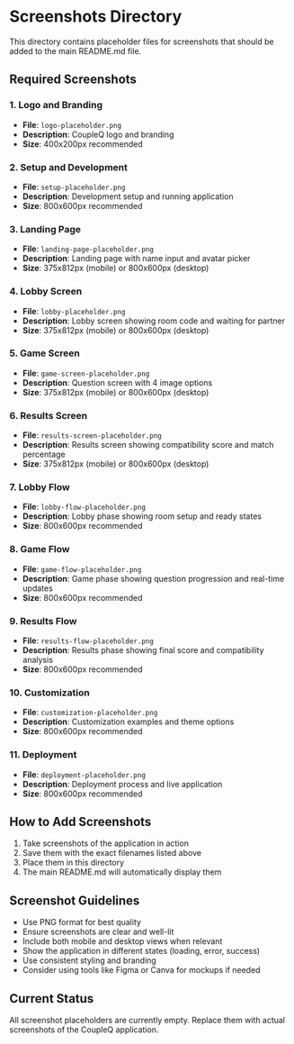 # Screenshots Directory

This directory contains placeholder files for screenshots that should be added to the main README.md file.

## Required Screenshots

### 1. Logo and Branding

- **File**: `logo-placeholder.png`
- **Description**: CoupleQ logo and branding
- **Size**: 400x200px recommended

### 2. Setup and Development

- **File**: `setup-placeholder.png`
- **Description**: Development setup and running application
- **Size**: 800x600px recommended

### 3. Landing Page

- **File**: `landing-page-placeholder.png`
- **Description**: Landing page with name input and avatar picker
- **Size**: 375x812px (mobile) or 800x600px (desktop)

### 4. Lobby Screen

- **File**: `lobby-placeholder.png`
- **Description**: Lobby screen showing room code and waiting for partner
- **Size**: 375x812px (mobile) or 800x600px (desktop)

### 5. Game Screen

- **File**: `game-screen-placeholder.png`
- **Description**: Question screen with 4 image options
- **Size**: 375x812px (mobile) or 800x600px (desktop)

### 6. Results Screen

- **File**: `results-screen-placeholder.png`
- **Description**: Results screen showing compatibility score and match percentage
- **Size**: 375x812px (mobile) or 800x600px (desktop)

### 7. Lobby Flow

- **File**: `lobby-flow-placeholder.png`
- **Description**: Lobby phase showing room setup and ready states
- **Size**: 800x600px recommended

### 8. Game Flow

- **File**: `game-flow-placeholder.png`
- **Description**: Game phase showing question progression and real-time updates
- **Size**: 800x600px recommended

### 9. Results Flow

- **File**: `results-flow-placeholder.png`
- **Description**: Results phase showing final score and compatibility analysis
- **Size**: 800x600px recommended

### 10. Customization

- **File**: `customization-placeholder.png`
- **Description**: Customization examples and theme options
- **Size**: 800x600px recommended

### 11. Deployment

- **File**: `deployment-placeholder.png`
- **Description**: Deployment process and live application
- **Size**: 800x600px recommended

## How to Add Screenshots

1. Take screenshots of the application in action
2. Save them with the exact filenames listed above
3. Place them in this directory
4. The main README.md will automatically display them

## Screenshot Guidelines

- Use PNG format for best quality
- Ensure screenshots are clear and well-lit
- Include both mobile and desktop views when relevant
- Show the application in different states (loading, error, success)
- Use consistent styling and branding
- Consider using tools like Figma or Canva for mockups if needed

## Current Status

All screenshot placeholders are currently empty. Replace them with actual screenshots of the CoupleQ application.
